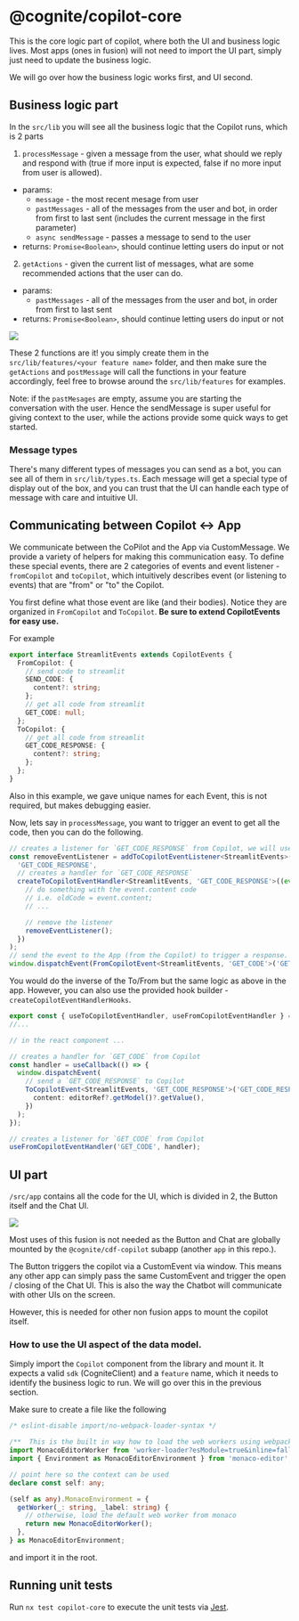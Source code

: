 # @cognite/copilot-core

This is the core logic part of copilot, where both the UI and business logic lives. Most apps (ones in fusion) will not need to import the UI part, simply just need to update the business logic.

We will go over how the business logic works first, and UI second.

## Business logic part

In the `src/lib` you will see all the business logic that the Copilot runs, which is 2 parts

1. `processMessage` - given a message from the user, what should we reply and respond with (true if more input is expected, false if no more input from user is allowed).

- params:
  - `message` - the most recent mesage from user
  - `pastMessages` - all of the messages from the user and bot, in order from first to last sent (includes the current message in the first parameter)
  - `async sendMessage` - passes a message to send to the user
- returns: `Promise<Boolean>`, should continue letting users do input or not

2. `getActions` - given the current list of messages, what are some recommended actions that the user can do.

- params:
  - `pastMessages` - all of the messages from the user and bot, in order from first to last sent
- returns: `Promise<Boolean>`, should continue letting users do input or not

<img style="max-width:300px" src="./assets/labeled-example.png" />

These 2 functions are it! you simply create them in the `src/lib/features/<your feature name>` folder, and then make sure the `getActions` and `postMessage` will call the functions in your feature accordingly, feel free to browse around the `src/lib/features` for examples.

Note: if the `pastMesages` are empty, assume you are starting the conversation with the user. Hence the sendMessage is super useful for giving context to the user, while the actions provide some quick ways to get started.

### Message types

There's many different types of messages you can send as a bot, you can see all of them in `src/lib/types.ts`. Each message will get a special type of display out of the box, and you can trust that the UI can handle each type of message with care and intuitive UI.

## Communicating between Copilot <-> App

We communicate between the CoPilot and the App via CustomMessage. We provide a variety of helpers for making this communication easy. To define these special events, there are 2 categories of events and event listener - `fromCopilot` and `toCopilot`, which intuitively describes event (or listening to events) that are "from" or "to" the Copilot.

You first define what those event are like (and their bodies). Notice they are organized in `FromCopilot` and `ToCopilot`. **Be sure to extend CopilotEvents for easy use.**

For example

```typescript
export interface StreamlitEvents extends CopilotEvents {
  FromCopilot: {
    // send code to streamlit
    SEND_CODE: {
      content?: string;
    };
    // get all code from streamlit
    GET_CODE: null;
  };
  ToCopilot: {
    // get all code from streamlit
    GET_CODE_RESPONSE: {
      content?: string;
    };
  };
}
```

Also in this example, we gave unique names for each Event, this is not required, but makes debugging easier.

Now, lets say in `processMessage`, you want to trigger an event to get all the code, then you can do the following.

```typescript
// creates a listener for `GET_CODE_RESPONSE` from Copilot, we will use the returned function later
const removeEventListener = addToCopilotEventListener<StreamlitEvents>(
  'GET_CODE_RESPONSE',
  // creates a handler for `GET_CODE_RESPONSE`
  createToCopilotEventHandler<StreamlitEvents, 'GET_CODE_RESPONSE'>((event) => {
    // do something with the event.content code
    // i.e. oldCode = event.content;
    // ...

    // remove the listener
    removeEventListener();
  })
);
// send the event to the App (from the Copilot) to trigger a response.
window.dispatchEvent(FromCopilotEvent<StreamlitEvents, 'GET_CODE'>('GET_CODE', null));
```

You would do the inverse of the To/From but the same logic as above in the app. However, you can also use the provided hook builder - `createCopilotEventHandlerHooks`.

```typescript
export const { useToCopilotEventHandler, useFromCopilotEventHandler } = createCopilotEventHandlerHooks<StreamlitEvents>();
//...

// in the react component ...

// creates a handler for `GET_CODE` from Copilot
const handler = useCallback(() => {
  window.dispatchEvent(
    // send a `GET_CODE_RESPONSE` to Copilot
    ToCopilotEvent<StreamlitEvents, 'GET_CODE_RESPONSE'>('GET_CODE_RESPONSE', {
      content: editorRef?.getModel()?.getValue(),
    })
  );
});

// creates a listener for `GET_CODE` from Copilot
useFromCopilotEventHandler('GET_CODE', handler);
```

## UI part

`/src/app` contains all the code for the UI, which is divided in 2, the Button itself and the Chat UI.

<img style="max-width:300px" src="./assets/example.png" />

Most uses of this fusion is not needed as the Button and Chat are globally mounted by the `@cognite/cdf-copilot` subapp (another `app` in this repo.).

The Button triggers the copilot via a CustomEvent via window. This means any other app can simply pass the same CustomEvent and trigger the open / closing of the Chat UI. This is also the way the Chatbot will communicate with other UIs on the screen.

However, this is needed for other non fusion apps to mount the copilot itself.

### How to use the UI aspect of the data model.

Simply import the `Copilot` component from the library and mount it. It expects a valid `sdk` (CogniteClient) and a `feature` name, which it needs to identify the business logic to run. We will go over this in the previous section.

Make sure to create a file like the following

```typescript
/* eslint-disable import/no-webpack-loader-syntax */

/**  This is the built in way how to load the web workers using webpack is with worker-loader */
import MonacoEditorWorker from 'worker-loader?esModule=true&inline=fallback!monaco-editor/esm/vs/editor/editor.worker?worker';
import { Environment as MonacoEditorEnvironment } from 'monaco-editor';

// point here so the context can be used
declare const self: any;

(self as any).MonacoEnvironment = {
  getWorker(_: string, _label: string) {
    // otherwise, load the default web worker from monaco
    return new MonacoEditorWorker();
  },
} as MonacoEditorEnvironment;
```

and import it in the root.

## Running unit tests

Run `nx test copilot-core` to execute the unit tests via [Jest](https://jestjs.io).
